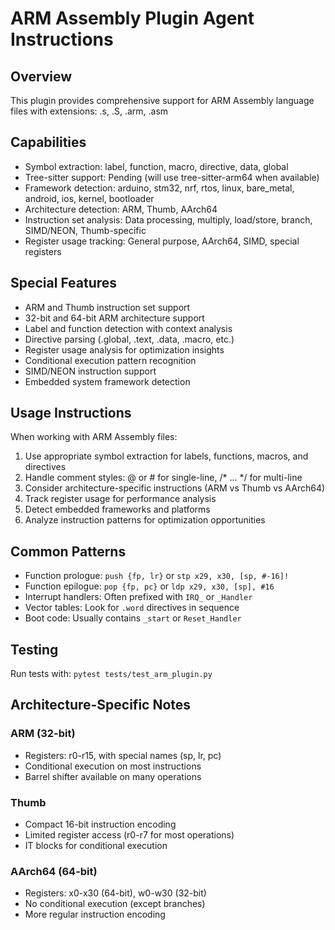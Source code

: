 # ARM Assembly Plugin Agent Instructions

## Overview
This plugin provides comprehensive support for ARM Assembly language files with extensions: .s, .S, .arm, .asm

## Capabilities
- Symbol extraction: label, function, macro, directive, data, global
- Tree-sitter support: Pending (will use tree-sitter-arm64 when available)
- Framework detection: arduino, stm32, nrf, rtos, linux, bare_metal, android, ios, kernel, bootloader
- Architecture detection: ARM, Thumb, AArch64
- Instruction set analysis: Data processing, multiply, load/store, branch, SIMD/NEON, Thumb-specific
- Register usage tracking: General purpose, AArch64, SIMD, special registers

## Special Features
- ARM and Thumb instruction set support
- 32-bit and 64-bit ARM architecture support
- Label and function detection with context analysis
- Directive parsing (.global, .text, .data, .macro, etc.)
- Register usage analysis for optimization insights
- Conditional execution pattern recognition
- SIMD/NEON instruction support
- Embedded system framework detection

## Usage Instructions
When working with ARM Assembly files:
1. Use appropriate symbol extraction for labels, functions, macros, and directives
2. Handle comment styles: @ or # for single-line, /* ... */ for multi-line
3. Consider architecture-specific instructions (ARM vs Thumb vs AArch64)
4. Track register usage for performance analysis
5. Detect embedded frameworks and platforms
6. Analyze instruction patterns for optimization opportunities

## Common Patterns
- Function prologue: `push {fp, lr}` or `stp x29, x30, [sp, #-16]!`
- Function epilogue: `pop {fp, pc}` or `ldp x29, x30, [sp], #16`
- Interrupt handlers: Often prefixed with `IRQ_` or `_Handler`
- Vector tables: Look for `.word` directives in sequence
- Boot code: Usually contains `_start` or `Reset_Handler`

## Testing
Run tests with: `pytest tests/test_arm_plugin.py`

## Architecture-Specific Notes
### ARM (32-bit)
- Registers: r0-r15, with special names (sp, lr, pc)
- Conditional execution on most instructions
- Barrel shifter available on many operations

### Thumb
- Compact 16-bit instruction encoding
- Limited register access (r0-r7 for most operations)
- IT blocks for conditional execution

### AArch64 (64-bit)
- Registers: x0-x30 (64-bit), w0-w30 (32-bit)
- No conditional execution (except branches)
- More regular instruction encoding